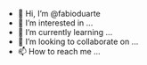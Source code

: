 - 👋 Hi, I’m @fabioduarte
- 👀 I’m interested in ...
- 🌱 I’m currently learning ...
- 💞️ I’m looking to collaborate on ...
- 📫 How to reach me ...

<!---
fabioduartethismycloud/fabioduartethismycloud is a ✨ special ✨ repository because its `README.md` (this file) appears on your GitHub profile.
You can click the Preview link to take a look at your changes.
--->
